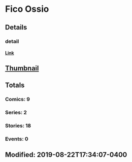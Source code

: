 # Fico  Ossio 
## Details
### detail
#### [Link](http://marvel.com/comics/creators/13872/fico_ossio?utm_campaign=apiRef&utm_source=225578a89fc76f3d20fbffda5d17a88d)
## [Thumbnail](http://i.annihil.us/u/prod/marvel/i/mg/b/40/image_not_available.jpg)
## Totals
### Comics: 9
### Series: 2
### Stories: 18
### Events: 0
## Modified: 2019-08-22T17:34:07-0400